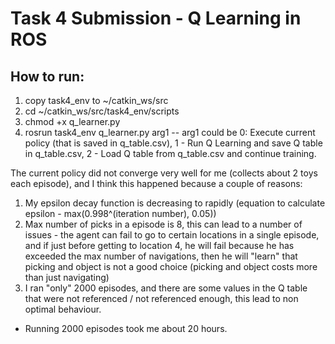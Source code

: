 # Task 4 Submission - Q Learning in ROS

## How to run:
1. copy task4_env to ~/catkin\_ws/src
2. cd ~/catkin\_ws/src/task4\_env/scripts
3. chmod +x q\_learner.py
4. rosrun task4\_env q\_learner.py arg1 -- arg1 could be 0: Execute current policy (that is saved in q_table.csv), 1 - Run Q Learning and save Q table in q\_table.csv, 2 - Load Q table from q\_table.csv and continue training.

The current policy did not converge very well for me (collects about 2 toys each episode), and I think this happened because a couple of reasons:
1. My epsilon decay function is decreasing to rapidly (equation to calculate epsilon - max(0.998^(iteration number), 0.05))
2. Max number of picks in a episode is 8, this can lead to a number of issues - the agent can fail to go to certain locations in a single episode, and if just before getting to location 4, he will fail because he has exceeded the max number of navigations, then he will "learn" that picking and object is not a good choice (picking and object costs more than just navigating)
3. I ran "only" 2000 episodes, and there are some values in the Q table that were not referenced / not referenced enough, this lead to non optimal behaviour.

* Running 2000 episodes took me about 20 hours.

